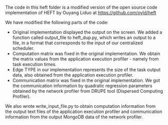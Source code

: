The code in this heft folder is a modified version of the open source code implementation of HEFT
by Ouyang Liduo at https://github.com/oyld/heft

We have modified the following parts of the code:

- Original implementation displayed the output on the screen. We added a function called output_file to heft_dup.py, which writes an output to a file, in a format that corresponds to the input of our centralized scheduler.
- Computation matrix was fixed in the original implementation. We obtain the matrix values from the application execution profiler - namely from task execution times.
- Edge TYPE in our implementation represents the size of the task output data, also obtained from the application execution profiler.
- Communication matrix was fixed in the original implementation. We got the communication information by quadratic regression parameters obtained by the network profiler from DRUPE tool (Dispersed Computing Profiler).

We also wrote write_input_file.py to obtain computation information from the output text files of the application execution profiler and communication information from the output MongoDB data of the network profiler.
